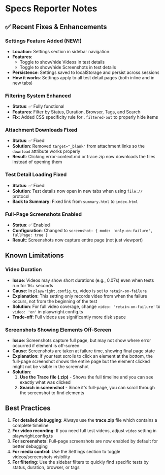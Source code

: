 # Specs Reporter Notes

## ✅ Recent Fixes & Enhancements

### Settings Feature Added (NEW!)
- **Location**: Settings section in sidebar navigation
- **Features**:
  - Toggle to show/hide Videos in test details
  - Toggle to show/hide Screenshots in test details  
- **Persistence**: Settings saved to localStorage and persist across sessions
- **How it works**: Settings apply to all test detail pages (both inline and in new tabs)

### Filtering System Enhanced
- **Status**: ✅ Fully functional
- **Features**: Filter by Status, Duration, Browser, Tags, and Search
- **Fix**: Added CSS specificity rule for `.filtered-out` to properly hide items

### Attachment Downloads Fixed
- **Status**: ✅ Fixed
- **Solution**: Removed `target="_blank"` from attachment links so the `download` attribute works properly
- **Result**: Clicking error-context.md or trace.zip now downloads the files instead of opening them

### Test Detail Loading Fixed
- **Status**: ✅ Fixed
- **Solution**: Test details now open in new tabs when using `file://` protocol
- **Back to Summary**: Fixed link from `summary.html` to `index.html`

### Full-Page Screenshots Enabled
- **Status**: ✅ Enabled
- **Configuration**: Changed to `screenshot: { mode: 'only-on-failure', fullPage: true }`
- **Result**: Screenshots now capture entire page (not just viewport)

## Known Limitations

### Video Duration
- **Issue**: Videos may show short durations (e.g., 0.07s) even when tests run for 16+ seconds
- **Cause**: In `playwright.config.ts`, video is set to `retain-on-failure`
- **Explanation**: This setting only records video from when the failure occurs, not from the beginning of the test
- **Solution**: For full video coverage, change `video: 'retain-on-failure'` to `video: 'on'` in playwright.config.ts
- **Trade-off**: Full videos use significantly more disk space

### Screenshots Showing Elements Off-Screen
- **Issue**: Screenshots capture full page, but may not show where error occurred if element is off-screen
- **Cause**: Screenshots are taken at failure time, showing final page state
- **Explanation**: If your test scrolls to click an element at the bottom, the full-page screenshot shows the entire page but the element clicked might not be visible in the screenshot
- **Solution**: 
  1. **Use the Trace file (.zip)** - Shows the full timeline and you can see exactly what was clicked
  2. **Search in screenshot** - Since it's full-page, you can scroll through the screenshot to find elements

## Best Practices

1. **For detailed debugging**: Always use the **trace.zip** file which contains a complete timeline
2. **For video recording**: If you need full test videos, adjust `video` setting in playwright.config.ts
3. **For screenshots**: Full-page screenshots are now enabled by default for better debugging
4. **For media control**: Use the Settings section to toggle videos/screenshots visibility
5. **For filtering**: Use the sidebar filters to quickly find specific tests by status, duration, browser, or tags

